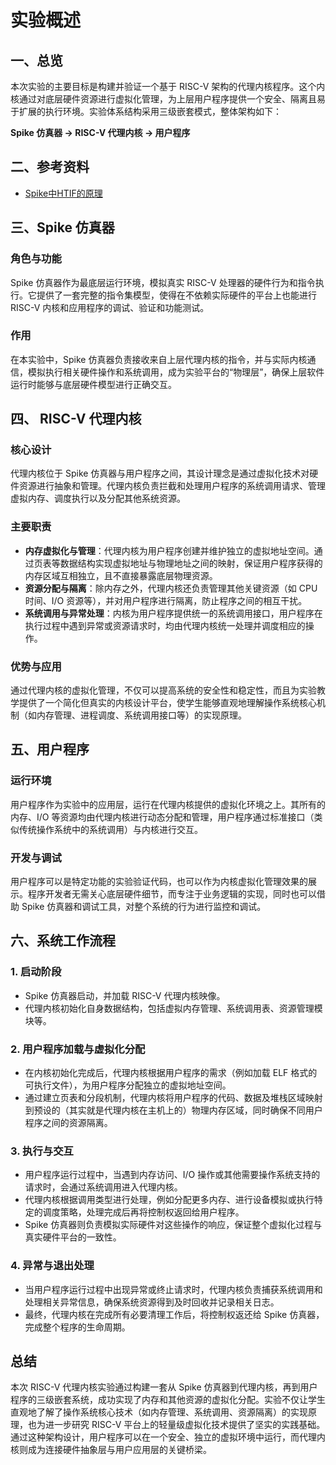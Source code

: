 # 实验概述
## 一、总览

本次实验的主要目标是构建并验证一个基于 RISC-V 架构的代理内核程序。这个内核通过对底层硬件资源进行虚拟化管理，为上层用户程序提供一个安全、隔离且易于扩展的执行环境。实验体系结构采用三级嵌套模式，整体架构如下：

**Spike 仿真器 → RISC-V 代理内核 → 用户程序**

## 二、参考资料
- [Spike中HTIF的原理](../doc/Spike中HTIF的原理.md)



## 三、Spike 仿真器

### 角色与功能
Spike 仿真器作为最底层运行环境，模拟真实 RISC-V 处理器的硬件行为和指令执行。它提供了一套完整的指令集模型，使得在不依赖实际硬件的平台上也能进行 RISC-V 内核和应用程序的调试、验证和功能测试。

### 作用
在本实验中，Spike 仿真器负责接收来自上层代理内核的指令，并与实际内核通信，模拟执行相关硬件操作和系统调用，成为实验平台的“物理层”，确保上层软件运行时能够与底层硬件模型进行正确交互。

## 四、 RISC-V 代理内核

### 核心设计
代理内核位于 Spike 仿真器与用户程序之间，其设计理念是通过虚拟化技术对硬件资源进行抽象和管理。代理内核负责拦截和处理用户程序的系统调用请求、管理虚拟内存、调度执行以及分配其他系统资源。

### 主要职责
- **内存虚拟化与管理**：代理内核为用户程序创建并维护独立的虚拟地址空间。通过页表等数据结构实现虚拟地址与物理地址之间的映射，保证用户程序获得的内存区域互相独立，且不直接暴露底层物理资源。
- **资源分配与隔离**：除内存之外，代理内核还负责管理其他关键资源（如 CPU 时间、I/O 资源等），并对用户程序进行隔离，防止程序之间的相互干扰。
- **系统调用与异常处理**：内核为用户程序提供统一的系统调用接口，用户程序在执行过程中遇到异常或资源请求时，均由代理内核统一处理并调度相应的操作。

### 优势与应用
通过代理内核的虚拟化管理，不仅可以提高系统的安全性和稳定性，而且为实验教学提供了一个简化但真实的内核设计平台，使学生能够直观地理解操作系统核心机制（如内存管理、进程调度、系统调用接口等）的实现原理。

## 五、用户程序

### 运行环境
用户程序作为实验中的应用层，运行在代理内核提供的虚拟化环境之上。其所有的内存、I/O 等资源均由代理内核进行动态分配和管理，用户程序通过标准接口（类似传统操作系统中的系统调用）与内核进行交互。

### 开发与调试
用户程序可以是特定功能的实验验证代码，也可以作为内核虚拟化管理效果的展示。程序开发者无需关心底层硬件细节，而专注于业务逻辑的实现，同时也可以借助 Spike 仿真器和调试工具，对整个系统的行为进行监控和调试。


## 六、系统工作流程

### 1. 启动阶段
- Spike 仿真器启动，并加载 RISC-V 代理内核映像。
- 代理内核初始化自身数据结构，包括虚拟内存管理、系统调用表、资源管理模块等。

### 2. 用户程序加载与虚拟化分配
- 在内核初始化完成后，代理内核根据用户程序的需求（例如加载 ELF 格式的可执行文件），为用户程序分配独立的虚拟地址空间。
- 通过建立页表和分段机制，代理内核将用户程序的代码、数据及堆栈区域映射到预设的（其实就是代理内核在主机上的）物理内存区域，同时确保不同用户程序之间的资源隔离。

### 3. 执行与交互
- 用户程序运行过程中，当遇到内存访问、I/O 操作或其他需要操作系统支持的请求时，会通过系统调用进入代理内核。
- 代理内核根据调用类型进行处理，例如分配更多内存、进行设备模拟或执行特定的调度策略，处理完成后再将控制权返回给用户程序。
- Spike 仿真器则负责模拟实际硬件对这些操作的响应，保证整个虚拟化过程与真实硬件平台的一致性。

### 4. 异常与退出处理
- 当用户程序运行过程中出现异常或终止请求时，代理内核负责捕获系统调用和处理相关异常信息，确保系统资源得到及时回收并记录相关日志。
- 最终，代理内核在完成所有必要清理工作后，将控制权返还给 Spike 仿真器，完成整个程序的生命周期。



## 总结

本次 RISC-V 代理内核实验通过构建一套从 Spike 仿真器到代理内核，再到用户程序的三级嵌套系统，成功实现了内存和其他资源的虚拟化分配。实验不仅让学生直观地了解了操作系统核心技术（如内存管理、系统调用、资源隔离）的实现原理，也为进一步研究 RISC-V 平台上的轻量级虚拟化技术提供了坚实的实践基础。通过这种架构设计，用户程序可以在一个安全、独立的虚拟环境中运行，而代理内核则成为连接硬件抽象层与用户应用层的关键桥梁。
